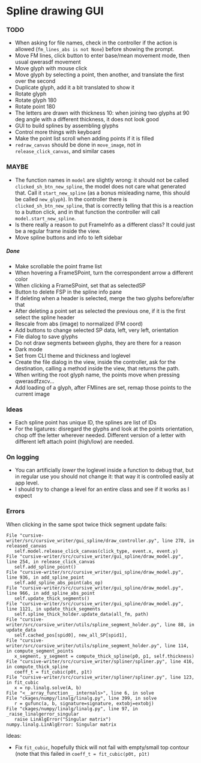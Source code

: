 # Spline drawing GUI

### TODO

* When asking for file names, check in the controller if the action is allowed
  (`fm_lines_abs is not None`) before showing the prompt.
* Move FM lines, click button to enter base/mean movement mode, then usual qwerasdf movement
* Move glyph with mouse click
* Move glyph by selecting a point, then another, and translate the first over the second
* Duplicate glyph, add it a bit translated to show it
* Rotate glyph
* Rotate glyph 180
* Rotate point 180
* The letters are drawn with thickness 10: when joining two glyphs at 90 deg angle with a different thickness, it does not look good
* GUI to build splines by assembling glyphs
* Control more things with keyboard
* Make the point list scroll when adding points if it is filled
* `redraw_canvas` should be done in `move_image`, not in `release_click_canvas`, and
  similar cases

### MAYBE

* The function names in `model` are slightly wrong: it should not be called
  `clicked_sh_btn_new_spline`, the model does not care what generated that. Call it
  `start_new_spline` (as a bonus misleading name, this should be called `new_glyph`). In
  the controller there is `clicked_sh_btn_new_spline`, that is correctly telling that this
  is a reaction to a button click, and in that function the controller will call
  `model.start_new_spline`.
* Is there really a reason to put FrameInfo as a different class? It could just be a regular frame inside the view.
* Move spline buttons and info to left sidebar

##### Done

* Make scrollable the point frame list
* When hovering a FrameSPoint, turn the correspondent arrow a different color
* When clicking a FrameSPoint, set that as selectedSP
* Button to delete FSP in the spline info pane
* If deleting when a header is selected, merge the two glyphs before/after that
* After deleting a point set as selected the previous one, if it is the first select the spline header
* Rescale from abs (image) to normalized (FM coord)
* Add buttons to change selected SP data, left, very left, orientation
* File dialog to save glyphs
* Do not draw segments between glyphs, they are there for a reason
* Dark mode
* Set from CLI theme and thickness and loglevel
* Create the file dialog in the view, inside the controller, ask for the destination, calling a method inside the view, that returns the path.
* When writing the root glyph name, the points move when pressing qwerasdfzxcv...
* Add loading of a glyph, after FMlines are set, remap those points to the current image

### Ideas

* Each spline point has unique ID, the splines are list of IDs
* For the ligatures: disregard the glyphs and look at the points orientation, chop off the letter wherever needed. Different version of a letter with different left attach point (high/low) are needed.

### On logging

* You can artificially _lower_ the loglevel inside a function to debug that, but in regular use you should not change it: that way it is controlled easily at app level.
* I should try to change a level for an entire class and see if it works as I expect

### Errors

When clicking in the same spot twice thick segment update fails:

```
File "cursive-writer/src/cursive_writer/gui_spline/draw_controller.py", line 278, in released_canvas
   self.model.release_click_canvas(click_type, event.x, event.y)
File "cursive-writer/src/cursive_writer/gui_spline/draw_model.py", line 254, in release_click_canvas
   self.add_spline_point()
File "cursive-writer/src/cursive_writer/gui_spline/draw_model.py", line 936, in add_spline_point
   self.add_spline_abs_point(abs_op)
File "cursive-writer/src/cursive_writer/gui_spline/draw_model.py", line 966, in add_spline_abs_point
   self.update_thick_segments()
File "cursive-writer/src/cursive_writer/gui_spline/draw_model.py", line 1121, in update_thick_segments
   self.spline_thick_holder.update_data(all_fm, path)
File "cursive-writer/src/cursive_writer/utils/spline_segment_holder.py", line 88, in update_data
   self.cached_pos[spid0], new_all_SP[spid1],
File "cursive-writer/src/cursive_writer/utils/spline_segment_holder.py", line 114, in compute_segment_points
   x_segment, y_segment = compute_thick_spline(p0, p1, self.thickness)
File "cursive-writer/src/cursive_writer/spliner/spliner.py", line 416, in compute_thick_spline
   coeff_t = fit_cubic(p0t, p1t)
File "cursive-writer/src/cursive_writer/spliner/spliner.py", line 123, in fit_cubic
   x = np.linalg.solve(A, b)
File "<__array_function__ internals>", line 6, in solve
File "ckages/numpy/linalg/linalg.py", line 399, in solve
   r = gufunc(a, b, signature=signature, extobj=extobj)
File "ckages/numpy/linalg/linalg.py", line 97, in _raise_linalgerror_singular
   raise LinAlgError("Singular matrix")
numpy.linalg.LinAlgError: Singular matrix   
```

Ideas:

* Fix `fit_cubic`, hopefully thick will not fail with empty/small top contour (note that
  this failed in `coeff_t = fit_cubic(p0t, p1t)`

